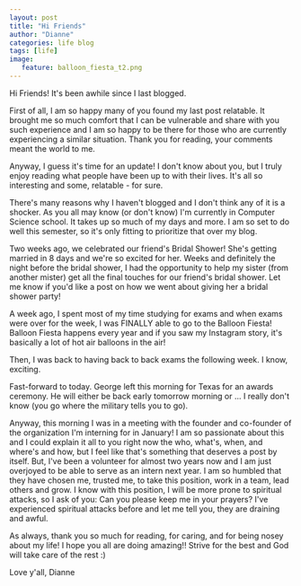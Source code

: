 ```yaml
---
layout: post
title: "Hi Friends"
author: "Dianne"
categories: life blog
tags: [life]
image: 
   feature: balloon_fiesta_t2.png
---
```


Hi Friends! It's been awhile since I last blogged. 

First of all, I am so happy many of you found my last post relatable. It brought me so much comfort that I can be vulnerable and share with you such experience and I am so happy to be there for those who are currently experiencing a similar situation. Thank you for reading, your comments meant the world to me. 

Anyway, I guess it's time for an update! I don't know about you, but I truly enjoy reading what people have been up to with their lives. It's all so interesting and some, relatable - for sure. 

There's many reasons why I haven't blogged and I don't think any of it is a shocker. As you all may know (or don't know) I'm currently in Computer Science school. It takes up so much of my days and more. I am so set to do well this semester, so it's only fitting to prioritize that over my blog. 

Two weeks ago, we celebrated our friend's Bridal Shower! She's getting married in 8 days and we're so excited for her. Weeks and definitely the night before the bridal shower, I had the opportunity to help my sister (from another mister) get all the final touches for our friend's bridal shower. Let me know if you'd like a post on how we went about giving her a bridal shower party! 

A week ago, I spent most of my time studying for exams and when exams were over for the week, I was FINALLY able to go to the Balloon Fiesta! Balloon Fiesta happens every year and if you saw my Instagram story, it's basically a lot of hot air balloons in the air! 

Then, I was back to having back to back exams the following week. I know, exciting. 

Fast-forward to today. George left this morning for Texas for an awards ceremony. He will either be back early tomorrow morning or ... I really don't know (you go where the military tells you to go). 

Anyway, this morning I was in a meeting with the founder and co-founder of the organization I'm interning for in January! I am so passionate about this and I could explain it all to you right now the who, what's, when, and where's and how, but I feel like that's something that deserves a post by itself. But, I've been a volunteer for almost two years now and I am just overjoyed to be able to serve as an intern next year. I am so humbled that they have chosen me, trusted me, to take this position, work in a team, lead others and grow. I know with this position, I will be more prone to spiritual attacks, so I ask of you: Can you please keep me in your prayers? I've experienced spiritual attacks before and let me tell you, they are draining and awful. 

As always, thank you so much for reading, for caring, and for being nosey about my life! I hope you all are doing amazing!! Strive for the best and God will take care of the rest :)

Love y'all, 
Dianne 